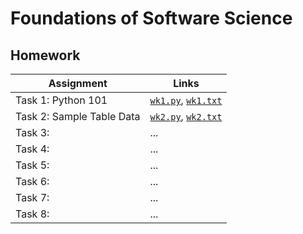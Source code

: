 # Foundations of Software Science

## Homework

| Assignment | Links |
| --- | --- |
| Task 1: Python 101 | [`wk1.py`](w12/w1.py), [`wk1.txt`](w12/w1.txt) |
| Task 2: Sample Table Data | [`wk2.py`](w12/w2.py), [`wk2.txt`](w12/w2.txt) |
| Task 3: | ... |
| Task 4: | ... |
| Task 5: | ... |
| Task 6: | ... |
| Task 7: | ... |
| Task 8: | ... |